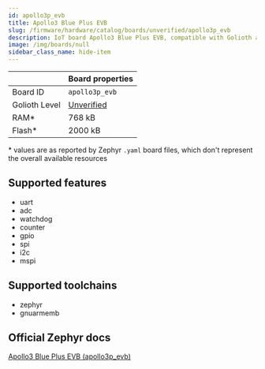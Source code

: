 ```yaml
---
id: apollo3p_evb
title: Apollo3 Blue Plus EVB
slug: /firmware/hardware/catalog/boards/unverified/apollo3p_evb
description: IoT board Apollo3 Blue Plus EVB, compatible with Golioth at unverified level.
image: /img/boards/null
sidebar_class_name: hide-item
---
```


[//]: # (This is an auto-generated file, do not edit! Changes to it will be lost upon re-generation)



|                | Board properties     |
| -------------  | -------------------- |
| Board ID       | `apollo3p_evb` |
| Golioth Level  | [Unverified](/firmware/hardware#unverified-boards) |
| RAM*           | 768 kB |
| Flash*         | 2000 kB |

\* values are as reported by Zephyr `.yaml` board files, which don't represent the overall available resources



## Supported features

* uart
* adc
* watchdog
* counter
* gpio
* spi
* i2c
* mspi

## Supported toolchains

* zephyr
* gnuarmemb

## Official Zephyr docs

[Apollo3 Blue Plus EVB (apollo3p_evb)](https://docs.zephyrproject.org/latest/boards/ambiq/apollo3p_evb/doc/index.html)
